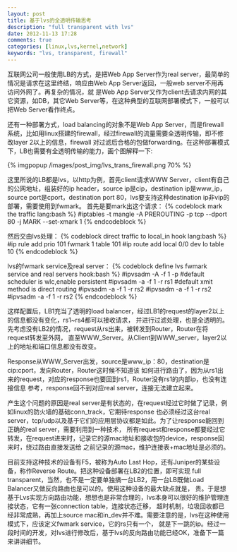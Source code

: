 ```yaml
---
layout: post
title: 基于lvs的全透明传输思考 
description: "full transparent with lvs"
date: 2012-11-13 17:28
comments: true
categories: [linux,lvs,kernel,network]
keywords: "lvs, transparent, firewall" 
---
```

互联网公司一般使用LB的方式，是把Web App Server作为real server，最简单的情况是请求在这里终结，响应由Web App Server返回，一般web server不用再访问外网了。再复杂的情况，就
是Web App Server又作为client去请求内网的其它资源，如DB，其它Web Server等，在这种典型的互联网部署模式下，一般可以把Web Server看作终点。

还有一种部署方式，load balancing的对象不是Web App Server，而是firewall系统，比如用linux搭建的firewall，经过firewall的流量需要全透明传输，即不修改layer 2以上的信息，firewall
对过滤后合格的包做forwarding。在这种部署模式下，LB也需要有全透明传输的能力，画个图解释一下:

{% imgpopup /images/post_img/lvs_trans_firewall.png 70%  %}
<!-- more -->

这里所说的LB都是lvs，以http为例，首先client请求WWW Server，client有自己的公网地址，组装好的ip header，source ip是cip，destination ip是www_ip，
source port是cport，destination port 80，lvs要支持这种destination ip非vip的部署，需要使用到fwmark。
首先是要mark出这个请求：
{% codeblock mark the traffic lang:bash %}
#iptables -t mangle -A PREROUTING -p tcp --dport 80 -j MARK --set-xmark 1
{% endcodeblock %}

然后交由lvs处理：
{% codeblock direct traffic to local_in hook lang:bash %}
#ip rule add prio 101 fwmark 1 table 101
#ip route add local 0/0 dev lo table 10
{% endcodeblock %}

lvs的fwmark service及real server：
{% codeblock define lvs fwmark service and real servers hook:bash %}
#ipvsadm -A -f 1 -p #default scheduler is wlc,enable persistent
#ipvsadm -a -f 1 -r rs1 #default xmit method is direct routing 
#ipvsadm -a -f 1 -r rs2
#ipvsadm -a -f 1 -r rs2
#ipvsadm -a -f 1 -r rs2
{% endcodeblock %}

这样配置后，LB1充当了透明的load balancer，经过LB1的request的layer2以上的信息都没有变化，rs1~rs4都可以接收请求，
并进行过滤处理，也是全透明的。先考虑没有LB2的情况，request从rs出来，被转发到Router，Router在将request转发至外网，
直至WWW_Server。从Client到WWW_server，layer2以上的地址和端口信息都没有改变。

Response从WWW_Server出发，source是www_ip：80，destination是cip:cport，发向Router，Router这时候不知道该
如何进行路由了，因为从rs1出来的request，对应的response也要回到rs1，Router没有rs1的内部ip，也没有连接信息
参考，response回不到对应real server，连接无法建立起来。

产生这个问题的原因是real server是有状态的，在request经过它时做了记录，例如linux的防火墙的基础conn_track，它期待response
也必须经过这台real server，tcp/udp以及基于它们的应用层协议都是如此。为了让response能回到正确的real server，需要利用到一种技术，
所有request和response都要经过它转发，在request进来时，记录它的源mac地址和接收包的device，response回来时，绕过路由直接发送给
之前记录的源mac，维护连接表+mac地址是必须的。

目前支持这种技术的设备有F5，被称为Auto Last Hop，还有Juniper的某些设备，称作Reverse Route。把这种设备部署在LB2的位置，即可实现
full transparent，当然，也不是一定要单独搞一台LB2，用一台LB既做Load Balancer又做反向路由也是可以的。使用这种设备的最大缺点就是，
贵。于是想基于Lvs实现方向路由功能，想想也是非常合理的，lvs本身可以很好的维护管理连接状态，它有一张connection table，连接状态迁移，
超时机制，垃圾回收都已经非常成熟，再加上source mac和in_dev并不难。需要注意的是，lvs在这种使用模式下，应该定义fwmark service，它的rs只有一个，
就是下一跳的ip。经过一段时间的开发，对lvs进行修改后，基于lvs的反向路由功能已经OK，准备下一篇来讲讲细节。




